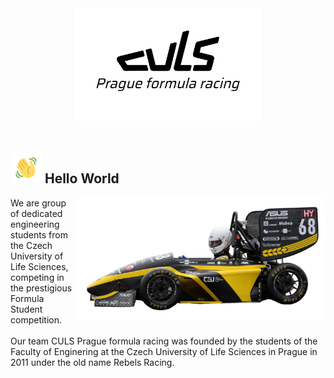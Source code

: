 <div align="center">
<a href="https://culsracing.cz">
<picture>
  <source media="(prefers-color-scheme: dark)" srcset="./../CULS_logo_white.png">
  <img alt="CULS Logo" src="./../CULS_logo_black.png"  width="300">
</picture>
</a>
</div>
</br>


## <img src="./../wave.gif" width="50px"></img> Hello World 
<img src="./../FS09_1-lq.png" width="400" align="right"/>
We are group of dedicated engineering students from the Czech University of Life Sciences, competing in the prestigious Formula Student competition.
</br></br>
Our team CULS Prague formula racing was founded by the students of the Faculty of Enginering at the Czech University of Life Sciences in Prague in 2011 under the old name Rebels Racing.
